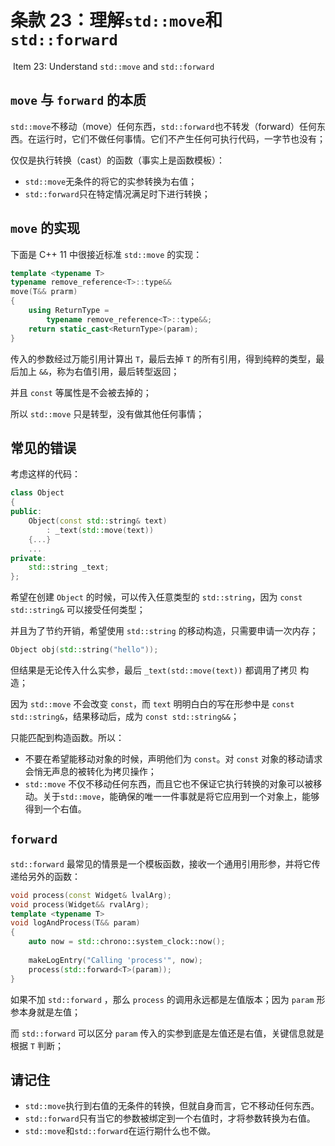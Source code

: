 # 条款 23：理解`std::move`和`std::forward`

​		Item 23: Understand `std::move` and `std::forward`

## `move` 与 `forward` 的本质

`std::move`不移动（move）任何东西，`std::forward`也不转发（forward）任何东西。在运行时，它们不做任何事情。它们不产生任何可执行代码，一字节也没有；

仅仅是执行转换（cast）的函数（事实上是函数模板）：

- `std::move`无条件的将它的实参转换为右值；
- `std::forward`只在特定情况满足时下进行转换；



## `move` 的实现

下面是 C++ 11 中很接近标准 `std::move` 的实现：

````c++
template <typename T>
typename remove_reference<T>::type&&
move(T&& prarm)
{
    using ReturnType = 
        typename remove_reference<T>::type&&;
   	return static_cast<ReturnType>(param);
}
````

传入的参数经过万能引用计算出 `T`，最后去掉 `T` 的所有引用，得到纯粹的类型，最后加上 `&&`，称为右值引用，最后转型返回；

并且 `const` 等属性是不会被去掉的；

所以 `std::move` 只是转型，没有做其他任何事情；



## 常见的错误

考虑这样的代码：

````c++
class Object
{
public:
	Object(const std::string& text)
    	: _text(std::move(text))
    {...}
    ...
private:
	std::string _text;
};
````

希望在创建 `Object` 的时候，可以传入任意类型的 `std::string`，因为 `const std::string&` 可以接受任何类型；

并且为了节约开销，希望使用 `std::string` 的移动构造，只需要申请一次内存；

````c++
Object obj(std::string("hello"));
````

但结果是无论传入什么实参，最后 `_text(std::move(text))` 都调用了拷贝 构造；

因为 `std::move` 不会改变 `const`，而 `text` 明明白白的写在形参中是 `const std::string&`，结果移动后，成为 `const std::string&&`；

只能匹配到构造函数。所以：

- 不要在希望能移动对象的时候，声明他们为 `const`。对 `const` 对象的移动请求会悄无声息的被转化为拷贝操作；
- `std::move` 不仅不移动任何东西，而且它也不保证它执行转换的对象可以被移动。关于`std::move`，能确保的唯一一件事就是将它应用到一个对象上，能够得到一个右值。



## `forward`

`std::forward` 最常见的情景是一个模板函数，接收一个通用引用形参，并将它传递给另外的函数：

````c++
void process(const Widget& lvalArg);
void process(Widget&& rvalArg);
template <typename T>
void logAndProcess(T&& param)
{
    auto now = std::chrono::system_clock::now();
    
    makeLogEntry("Calling 'process'", now);
    process(std::forward<T>(param));
}
````

如果不加 `std::forward` ，那么 `process` 的调用永远都是左值版本；因为 `param` 形参本身就是左值；

而 `std::forward` 可以区分 `param` 传入的实参到底是左值还是右值，关键信息就是根据 `T` 判断；



## 请记住

- `std::move`执行到右值的无条件的转换，但就自身而言，它不移动任何东西。
- `std::forward`只有当它的参数被绑定到一个右值时，才将参数转换为右值。
- `std::move`和`std::forward`在运行期什么也不做。

